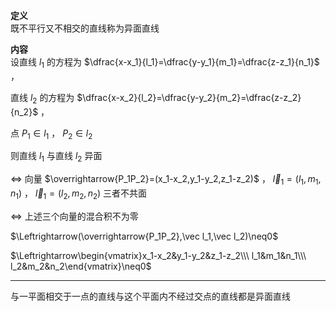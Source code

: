**定义**  
既不平行又不相交的直线称为异面直线  
  
**内容**  
设直线 $l_1$ 的方程为 $\dfrac{x-x_1}{l_1}=\dfrac{y-y_1}{m_1}=\dfrac{z-z_1}{n_1}$ ，  
  
直线 $l_2$ 的方程为 $\dfrac{x-x_2}{l_2}=\dfrac{y-y_2}{m_2}=\dfrac{z-z_2}{n_2}$ ，  
  
点 $P_1\in l_1$ ， $P_2\in l_2$  
  
则直线 $l_1$ 与直线 $l_2$ 异面  
  
$\Leftrightarrow$ 向量 $\overrightarrow{P_1P_2}=(x_1-x_2,y_1-y_2,z_1-z_2)$ ， $\vec l_1=(l_1,m_1,n_1)$ ， $\vec l_1=(l_2,m_2,n_2)$ 三者不共面  
  
$\Leftrightarrow$ 上述三个向量的混合积不为零  
  
$\Leftrightarrow(\overrightarrow{P_1P_2},\vec l_1,\vec l_2)\neq0$  
  
$\Leftrightarrow\begin{vmatrix}x_1-x_2&y_1-y_2&z_1-z_2\\\ l_1&m_1&n_1\\\ l_2&m_2&n_2\end{vmatrix}\neq0$  
  
---  
  
与一平面相交于一点的直线与这个平面内不经过交点的直线都是异面直线  
